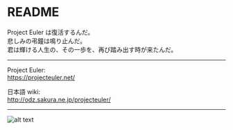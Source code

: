 # README

Project Euler は復活するんだ。  
悲しみの弔鐘は鳴り止んだ。  
君は輝ける人生の、その一歩を、再び踏み出す時が来たんだ。

---

Project Euler:  
https://projecteuler.net/

日本語 wiki:  
http://odz.sakura.ne.jp/projecteuler/

---

![alt text](https://projecteuler.net/profile/taiyaki.png)